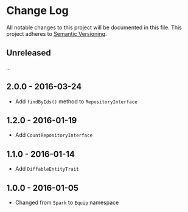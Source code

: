 # Change Log

All notable changes to this project will be documented in this file.
This project adheres to [Semantic Versioning](http://semver.org/).

## Unreleased

_..._

## 2.0.0 - 2016-03-24

* Add `findByIds()` method to `RepositoryInterface`

## 1.2.0 - 2016-01-19

* Add `CountRepositoryInterface`

## 1.1.0 - 2016-01-14

* Add `DiffableEntityTrait`

## 1.0.0 - 2016-01-05

* Changed from `Spark` to `Equip` namespace
